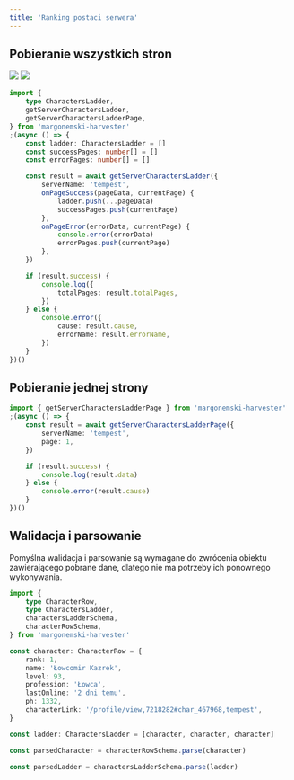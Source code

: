 ```yaml
---
title: 'Ranking postaci serwera'
---
```


## Pobieranie wszystkich stron

<img src="/assets/server-characters-ladder.png" />
<img src="/assets/table-pagination.png"  />

```ts
import {
    type CharactersLadder,
    getServerCharactersLadder,
    getServerCharactersLadderPage,
} from 'margonemski-harvester'
;(async () => {
    const ladder: CharactersLadder = []
    const successPages: number[] = []
    const errorPages: number[] = []

    const result = await getServerCharactersLadder({
        serverName: 'tempest',
        onPageSuccess(pageData, currentPage) {
            ladder.push(...pageData)
            successPages.push(currentPage)
        },
        onPageError(errorData, currentPage) {
            console.error(errorData)
            errorPages.push(currentPage)
        },
    })

    if (result.success) {
        console.log({
            totalPages: result.totalPages,
        })
    } else {
        console.error({
            cause: result.cause,
            errorName: result.errorName,
        })
    }
})()
```

## Pobieranie jednej strony

```ts
import { getServerCharactersLadderPage } from 'margonemski-harvester'
;(async () => {
    const result = await getServerCharactersLadderPage({
        serverName: 'tempest',
        page: 1,
    })

    if (result.success) {
        console.log(result.data)
    } else {
        console.error(result.cause)
    }
})()
```

## Walidacja i parsowanie

Pomyślna walidacja i parsowanie są wymagane do zwrócenia obiektu zawierającego pobrane dane, dlatego nie ma potrzeby ich ponownego wykonywania.

```ts
import {
    type CharacterRow,
    type CharactersLadder,
    charactersLadderSchema,
    characterRowSchema,
} from 'margonemski-harvester'

const character: CharacterRow = {
    rank: 1,
    name: 'Łowcomir Kazrek',
    level: 93,
    profession: 'Łowca',
    lastOnline: '2 dni temu',
    ph: 1332,
    characterLink: '/profile/view,7218282#char_467968,tempest',
}

const ladder: CharactersLadder = [character, character, character]

const parsedCharacter = characterRowSchema.parse(character)

const parsedLadder = charactersLadderSchema.parse(ladder)
```
